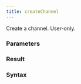 ```yaml
---
title: createChannel
---
```


Create a channel. User-only.


### Parameters 



### Result 



### Syntax





